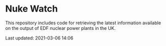 # Nuke Watch

This repository includes code for retrieving the latest information available on the output of EDF nuclear power plants in the UK.

Last updated: 2021-03-06 14:06